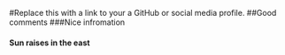 #Replace this with a link to your a GitHub or social media profile.
##Good comments
###Nice infromation
#### Sun raises in the east

